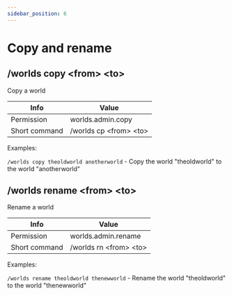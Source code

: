 ```yaml
---
sidebar_position: 6
---
```


# Copy and rename

## /worlds copy &#60;from&#62; &#60;to&#62;

Copy a world

| Info          | Value                                |
| ------------- | ------------------------------------ |
| Permission    | worlds.admin.copy                    |
| Short command | /worlds cp &#60;from&#62; &#60;to&#62; |

Examples:

`/worlds copy theoldworld anotherworld` - Copy the world "theoldworld" to the world "anotherworld"

## /worlds rename &#60;from&#62; &#60;to&#62;

Rename a world

| Info          | Value                                |
| ------------- | ------------------------------------ |
| Permission    | worlds.admin.rename                  |
| Short command | /worlds rn &#60;from&#62; &#60;to&#62; |

Examples:

`/worlds rename theoldworld thenewworld` - Rename the world "theoldworld" to the world "thenewworld"
